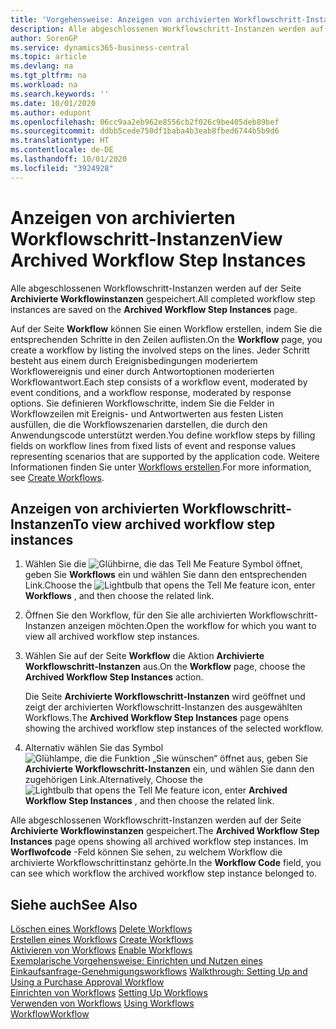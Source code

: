 ```yaml
---
title: 'Vorgehensweise: Anzeigen von archivierten Workflowschritt-Instanzen | Microsoft Docs'
description: Alle abgeschlossenen Workflowschritt-Instanzen werden auf der Seite **Archivierte Workflowinstanzen** gespeichert.
author: SorenGP
ms.service: dynamics365-business-central
ms.topic: article
ms.devlang: na
ms.tgt_pltfrm: na
ms.workload: na
ms.search.keywords: ''
ms.date: 10/01/2020
ms.author: edupont
ms.openlocfilehash: 06cc9aa2eb962e8556cb2f026c9be405deb89bef
ms.sourcegitcommit: ddbb5cede750df1baba4b3eab8fbed6744b5b9d6
ms.translationtype: HT
ms.contentlocale: de-DE
ms.lasthandoff: 10/01/2020
ms.locfileid: "3924928"
---
```

# <a name="view-archived-workflow-step-instances"></a><span data-ttu-id="c9111-103">Anzeigen von archivierten Workflowschritt-Instanzen</span><span class="sxs-lookup"><span data-stu-id="c9111-103">View Archived Workflow Step Instances</span></span>
<span data-ttu-id="c9111-104">Alle abgeschlossenen Workflowschritt-Instanzen werden auf der Seite **Archivierte Workflowinstanzen** gespeichert.</span><span class="sxs-lookup"><span data-stu-id="c9111-104">All completed workflow step instances are saved on the **Archived Workflow Step Instances** page.</span></span>  

 <span data-ttu-id="c9111-105">Auf der Seite **Workflow** können Sie einen Workflow erstellen, indem Sie die entsprechenden Schritte in den Zeilen auflisten.</span><span class="sxs-lookup"><span data-stu-id="c9111-105">On the **Workflow** page, you create a workflow by listing the involved steps on the lines.</span></span> <span data-ttu-id="c9111-106">Jeder Schritt besteht aus einem durch Ereignisbedingungen moderiertem Workflowereignis und einer durch Antwortoptionen moderierten Workflowantwort.</span><span class="sxs-lookup"><span data-stu-id="c9111-106">Each step consists of a workflow event, moderated by event conditions, and a workflow response, moderated by response options.</span></span> <span data-ttu-id="c9111-107">Sie definieren Workflowschritte, indem Sie die Felder in Workflowzeilen mit Ereignis- und Antwortwerten aus festen Listen ausfüllen, die die Workflowszenarien darstellen, die durch den Anwendungscode unterstützt werden.</span><span class="sxs-lookup"><span data-stu-id="c9111-107">You define workflow steps by filling fields on workflow lines from fixed lists of event and response values representing scenarios that are supported by the application code.</span></span> <span data-ttu-id="c9111-108">Weitere Informationen finden Sie unter [Workflows erstellen](across-how-to-create-workflows.md).</span><span class="sxs-lookup"><span data-stu-id="c9111-108">For more information, see [Create Workflows](across-how-to-create-workflows.md).</span></span>  

## <a name="to-view-archived-workflow-step-instances"></a><span data-ttu-id="c9111-109">Anzeigen von archivierten Workflowschritt-Instanzen</span><span class="sxs-lookup"><span data-stu-id="c9111-109">To view archived workflow step instances</span></span>  
1.  <span data-ttu-id="c9111-110">Wählen Sie die ![Glühbirne, die das Tell Me Feature](media/ui-search/search_small.png "Was möchten Sie tun?") Symbol öffnet, geben Sie **Workflows** ein und wählen Sie dann den entsprechenden Link.</span><span class="sxs-lookup"><span data-stu-id="c9111-110">Choose the ![Lightbulb that opens the Tell Me feature](media/ui-search/search_small.png "Tell me what you want to do") icon, enter **Workflows** , and then choose the related link.</span></span>  
2.  <span data-ttu-id="c9111-111">Öffnen Sie den Workflow, für den Sie alle archivierten Workflowschritt-Instanzen anzeigen möchten.</span><span class="sxs-lookup"><span data-stu-id="c9111-111">Open the workflow for which you want to view all archived workflow step instances.</span></span>  
3.  <span data-ttu-id="c9111-112">Wählen Sie auf der Seite **Workflow** die Aktion **Archivierte Workflowschritt-Instanzen** aus.</span><span class="sxs-lookup"><span data-stu-id="c9111-112">On the **Workflow** page, choose the **Archived Workflow Step Instances** action.</span></span>  

    <span data-ttu-id="c9111-113">Die Seite **Archivierte Workflowschritt-Instanzen** wird geöffnet und zeigt der archivierten Workflowschritt-Instanzen des ausgewählten Workflows.</span><span class="sxs-lookup"><span data-stu-id="c9111-113">The **Archived Workflow Step Instances** page opens showing the archived workflow step instances of the selected workflow.</span></span>  
4.  <span data-ttu-id="c9111-114">Alternativ wählen Sie das Symbol ![Glühlampe, die die Funktion „Sie wünschen“ öffnet](media/ui-search/search_small.png "Was möchten Sie tun?") aus, geben Sie **Archivierte Workflowschritt-Instanzen** ein, und wählen Sie dann den zugehörigen Link.</span><span class="sxs-lookup"><span data-stu-id="c9111-114">Alternatively, Choose the ![Lightbulb that opens the Tell Me feature](media/ui-search/search_small.png "Tell me what you want to do") icon, enter **Archived Workflow Step Instances** , and then choose the related link.</span></span>  

<span data-ttu-id="c9111-115">Alle abgeschlossenen Workflowschritt-Instanzen werden auf der Seite **Archivierte Workflowinstanzen** gespeichert.</span><span class="sxs-lookup"><span data-stu-id="c9111-115">The **Archived Workflow Step Instances** page opens showing all archived workflow step instances.</span></span> <span data-ttu-id="c9111-116">Im **Worflwofcode** -Feld können Sie sehen, zu welchem Workflow die archivierte Workflowschrittinstanz gehörte.</span><span class="sxs-lookup"><span data-stu-id="c9111-116">In the **Workflow Code** field, you can see which workflow the archived workflow step instance belonged to.</span></span>  

## <a name="see-also"></a><span data-ttu-id="c9111-117">Siehe auch</span><span class="sxs-lookup"><span data-stu-id="c9111-117">See Also</span></span>  
 <span data-ttu-id="c9111-118">[Löschen eines Workflows](across-how-to-delete-workflows.md) </span><span class="sxs-lookup"><span data-stu-id="c9111-118">[Delete Workflows](across-how-to-delete-workflows.md) </span></span>  
 <span data-ttu-id="c9111-119">[Erstellen eines Workflows](across-how-to-create-workflows.md) </span><span class="sxs-lookup"><span data-stu-id="c9111-119">[Create Workflows](across-how-to-create-workflows.md) </span></span>  
 <span data-ttu-id="c9111-120">[Aktivieren von Workflows](across-how-to-enable-workflows.md) </span><span class="sxs-lookup"><span data-stu-id="c9111-120">[Enable Workflows](across-how-to-enable-workflows.md) </span></span>  
 <span data-ttu-id="c9111-121">[Exemplarische Vorgehensweise: Einrichten und Nutzen eines Einkaufsanfrage-Genehmigungsworkflows](walkthrough-setting-up-and-using-a-purchase-approval-workflow.md) </span><span class="sxs-lookup"><span data-stu-id="c9111-121">[Walkthrough: Setting Up and Using a Purchase Approval Workflow](walkthrough-setting-up-and-using-a-purchase-approval-workflow.md) </span></span>  
 <span data-ttu-id="c9111-122">[Einrichten von Workflows](across-set-up-workflows.md) </span><span class="sxs-lookup"><span data-stu-id="c9111-122">[Setting Up Workflows](across-set-up-workflows.md) </span></span>  
 <span data-ttu-id="c9111-123">[Verwenden von Workflows](across-use-workflows.md) </span><span class="sxs-lookup"><span data-stu-id="c9111-123">[Using Workflows](across-use-workflows.md) </span></span>  
 [<span data-ttu-id="c9111-124">Workflow</span><span class="sxs-lookup"><span data-stu-id="c9111-124">Workflow</span></span>](across-workflow.md)
